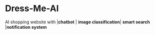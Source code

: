 # Dress-Me-AI
AI shopping website with |**chatbot** | **image classification**| **smart search** |**notification system**
